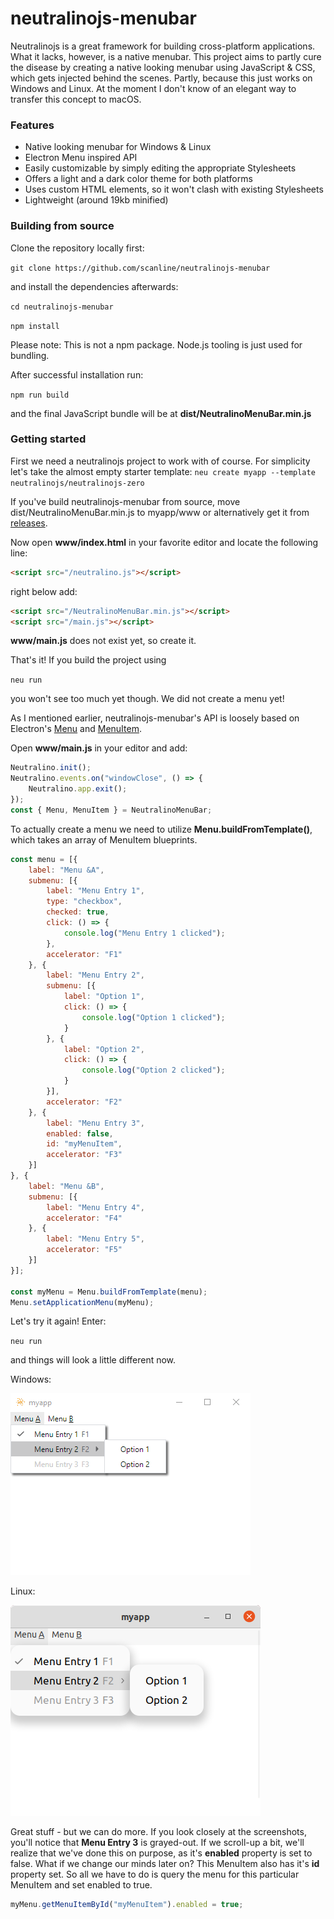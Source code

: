 # neutralinojs-menubar

Neutralinojs is a great framework for building cross-platform applications. What it lacks, however, is a native menubar. This project aims to partly cure the disease by creating a native looking menubar using JavaScript & CSS, which gets injected behind the scenes. Partly, because this just works on Windows and Linux. At the moment I don't know of an elegant way to transfer this concept to macOS.

### Features

- Native looking menubar for Windows & Linux
- Electron Menu inspired API
- Easily customizable by simply editing the appropriate Stylesheets
- Offers a light and a dark color theme for both platforms
- Uses custom HTML elements, so it won't clash with existing Stylesheets
- Lightweight (around 19kb minified)

### Building from source

Clone the repository locally first:

`git clone https://github.com/scanline/neutralinojs-menubar`

and install the dependencies afterwards:

`cd neutralinojs-menubar`

`npm install`

Please note: This is not a npm package. Node.js tooling is just used for bundling.

After successful installation run:

`npm run build`

and the final JavaScript bundle will be at **dist/NeutralinoMenuBar.min.js**

### Getting started

First we need a neutralinojs project to work with of course. For simplicity let's take the almost empty starter template:
`neu create myapp --template neutralinojs/neutralinojs-zero`

If you've build neutralinojs-menubar from source, move dist/NeutralinoMenuBar.min.js to myapp/www or alternatively get it from [releases](https://github.com/scanline/neutralinojs-menubar/releases). 

Now open **www/index.html** in your favorite editor and locate the following line:
```html
<script src="/neutralino.js"></script>
```
right below add:
```html
<script src="/NeutralinoMenuBar.min.js"></script>
<script src="/main.js"></script>
```

**www/main.js** does not exist yet, so create it.

That's it! If you build the project using

`neu run`

you won't see too much yet though. We did not create a menu yet!

As I mentioned earlier, neutralinojs-menubar's API is loosely based on Electron's [Menu](https://www.electronjs.org/docs/latest/api/menu) and [MenuItem](https://www.electronjs.org/docs/latest/api/menu-item).

Open **www/main.js** in your editor and add:

```javascript
Neutralino.init();
Neutralino.events.on("windowClose", () => {
	Neutralino.app.exit();
});
const { Menu, MenuItem } = NeutralinoMenuBar;
```

To actually create a menu we need to utilize **Menu.buildFromTemplate()**, which takes an array of MenuItem blueprints.

```javascript
const menu = [{
	label: "Menu &A",
	submenu: [{
		label: "Menu Entry 1",
		type: "checkbox",
		checked: true,
		click: () => {
			console.log("Menu Entry 1 clicked");
		},
		accelerator: "F1"
	}, {
		label: "Menu Entry 2",
		submenu: [{
			label: "Option 1",
			click: () => {
				console.log("Option 1 clicked");
			}
		}, {
			label: "Option 2",
			click: () => {
				console.log("Option 2 clicked");
			}
		}],
		accelerator: "F2"
	}, {
		label: "Menu Entry 3",
		enabled: false,
		id: "myMenuItem",
		accelerator: "F3"
	}]
}, {
	label: "Menu &B",
	submenu: [{
		label: "Menu Entry 4",
		accelerator: "F4"
	}, {
		label: "Menu Entry 5",
		accelerator: "F5"
	}]
}];

const myMenu = Menu.buildFromTemplate(menu);
Menu.setApplicationMenu(myMenu);
```

Let's try it again! Enter:

`neu run`

and things will look a little different now.

Windows:

<kbd> <img src="images/menuWindows.png" /> </kbd>

Linux:

<kbd> <img src="images/menuLinux.png" /> </kbd>

Great stuff - but we can do more. If you look closely at the screenshots, you'll notice that **Menu Entry 3** is grayed-out.
If we scroll-up a bit, we'll realize that we've done this on purpose, as it's **enabled** property is set to false. What if we change our minds later on?
This MenuItem also has it's **id** property set. So all we have to do is query the menu for this particular MenuItem and set enabled to true.

```javascript
myMenu.getMenuItemById("myMenuItem").enabled = true;
```